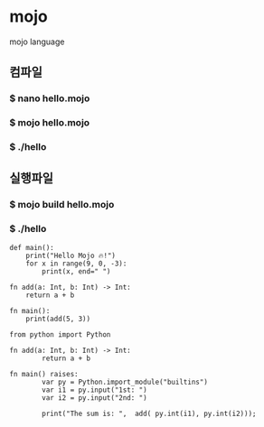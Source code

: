 # mojo
mojo language

## 컴파일
### $ nano hello.mojo
### $ mojo hello.mojo
### $ ./hello

## 실행파일
### $ mojo build hello.mojo
### $ ./hello

```hello.mojo
def main():
    print("Hello Mojo 🔥!")
    for x in range(9, 0, -3):
        print(x, end=" ")
```

```add.mojo
fn add(a: Int, b: Int) -> Int:
    return a + b

fn main():
    print(add(5, 3))
```

```add_key.mojo
from python import Python

fn add(a: Int, b: Int) -> Int:
        return a + b

fn main() raises:
        var py = Python.import_module("builtins")
        var i1 = py.input("1st: ")
        var i2 = py.input("2nd: ")

        print("The sum is: ",  add( py.int(i1), py.int(i2)));
```
